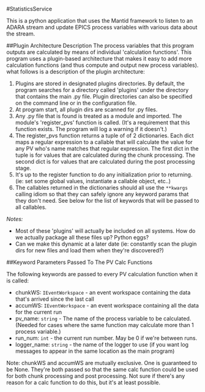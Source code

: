 #StatisticsService

This is a python application that uses the Mantid framework to listen to an ADARA stream and update EPICS process variables with various data about the stream.

##Plugin Architecture Description
The process variables that this program outputs are calculated by means of individual 'calculation functions'.  This program uses a plugin-based architecture that makes it easy to add more calculation functions (and thus compute and output new process variables).  what follows is a description of the plugin architecture:

1. Plugins are stored in designated plugins directories.  By default, the program searches for a directory called 'plugins' under the directory that contains the main .py file.  Plugin directories can also be specified on the command line or in the configuration file. 
2. At program start, all plugin dirs are scanned for .py files.
3. Any .py file that is found is treated as a module and imported.  The module's 'register_pvs' function is called.  (It's a requirement that this function exists.  The program will log a warning if it doesn't.)
4. The register_pvs function returns a tuple of of 2 dictionaries.  Each dict maps a regular expression to a callable that will calculate the value for any PV who's name matches that regular expression. The first dict in the tuple is for values that are calculated during the chunk processing.  The second dict is for values that are calculated during the post processing stage.
5. It's up to the register function to do any initialization prior to returning.  (ie: set some global values, instantiate a callable object, etc..)
6. The callables returned in the dictionaries should all use the `**kwargs` calling idiom so that they can safely ignore any keyword params that they don't need.  See below for the list of keywords that will be passed to all callables.   
   
*Notes:*
* Most of these 'plugins' will actually be included on all systems.  How do we actually package all these files up?  Python eggs?
* Can we make this dynamic at a later date (ie: constantly scan the plugin dirs for new files and load them when they're discovered?)



##Keyword Parameters Passed To The PV Calc Functions

The following keywords are passed to every PV calculation function when it is called:
* chunkWS: `IEventWorkspace` - an event workspace containing the data that's arrived since the last call
* accumWS: `IEventWorkspace` - an event workspace containing all the data for the current run
* pv_name: `string` - The name of the process variable to be calculated. (Needed for cases where the same function may calculate more than 1 process variable.)
* run_num: `int` - the current run number.  May be 0 if we're between runs.
* logger_name: `string` - the name of the logger to use (if you want log messages to appear in the same location as the main program)

Note: chunkWS and accumWS are mutually exclusive.  One is guaranteed to be None.  They're both passed so that the same calc function could be used for both chunk processing and post processing. Not sure if there's any reason for a calc function to do this, but it's at least possible.


